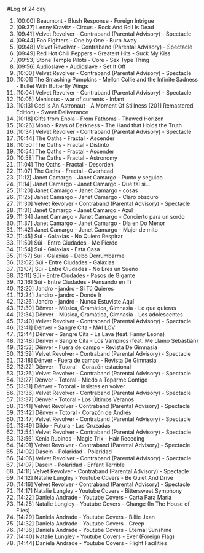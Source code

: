 #Log of 24 day

1. [00:00] Beaumont - Blush Response - Foreign Intrigue
1. [09:37] Lenny Kravitz - Circus - Rock And Roll Is Dead
1. [09:41] Velvet Revolver - Contraband (Parental Advisory) - Spectacle
1. [09:44] Foo Fighters - One by One - Burn Away
1. [09:48] Velvet Revolver - Contraband (Parental Advisory) - Spectacle
1. [09:49] Red Hot Chili Peppers - Greatest Hits - Suck My Kiss
1. [09:53] Stone Temple Pilots - Core - Sex Type Thing
1. [09:56] Audioslave - Audioslave - Set It Off
1. [10:00] Velvet Revolver - Contraband (Parental Advisory) - Spectacle
1. [10:01] The Smashing Pumpkins - Mellon Collie and the Infinite Sadness - Bullet With Butterfly Wings
1. [10:04] Velvet Revolver - Contraband (Parental Advisory) - Spectacle
1. [10:05] Meniscus - war of currents - Infant
1. [10:13] God Is An Astronaut - A Moment Of Stillness (2011 Remastered Edition) - Sweet Deliverance
1. [10:18] Gifts from Enola - From Fathoms - Thawed Horizon
1. [10:26] Mono - Rays of Darkness - The Hand that Holds the Truth
1. [10:34] Velvet Revolver - Contraband (Parental Advisory) - Spectacle
1. [10:44] The Oaths - Fractal - Ascender
1. [10:50] The Oaths - Fractal - Distinto
1. [10:54] The Oaths - Fractal - Ascender
1. [10:58] The Oaths - Fractal - Astronomy
1. [11:04] The Oaths - Fractal - Desorden
1. [11:07] The Oaths - Fractal - Overhead
1. [11:12] Janet Camargo - Janet Camargo - Punto y seguido
1. [11:14] Janet Camargo - Janet Camargo - Que tal si...
1. [11:20] Janet Camargo - Janet Camargo - cosas
1. [11:25] Janet Camargo - Janet Camargo - Claro obscuro
1. [11:30] Velvet Revolver - Contraband (Parental Advisory) - Spectacle
1. [11:31] Janet Camargo - Janet Camargo - Azul
1. [11:34] Janet Camargo - Janet Camargo - Concierto para un sordo
1. [11:37] Janet Camargo - Janet Camargo - Día en Do Menor
1. [11:42] Janet Camargo - Janet Camargo - Mujer de mito
1. [11:45] Sui - Galaxias - No Quiero Respirar
1. [11:50] Súi - Entre Ciudades - Me Pierdo
1. [11:54] Sui - Galaxias - Esta Casa
1. [11:57] Sui - Galaxias - Debo Derrumbarme
1. [12:02] Súi - Entre Ciudades - Galaxias
1. [12:07] Súi - Entre Ciudades - No Eres un Sueño
1. [12:11] Súi - Entre Ciudades - Pasos de Gigante
1. [12:16] Súi - Entre Ciudades - Pensando en Ti
1. [12:20] Jandro - jandro - Si Tú Quieres
1. [12:24] Jandro - jandro - Donde Ir
1. [12:26] Jandro - jandro - Nunca Estuviste Aquí
1. [12:30] Dënver - Música, Gramática, Gimnasia - Lo que quieras
1. [12:34] Dënver - Música, Gramática, Gimnasia - Los adolescentes
1. [12:40] Velvet Revolver - Contraband (Parental Advisory) - Spectacle
1. [12:41] Dënver - Sangre Cita - MAI LOV
1. [12:44] Dënver - Sangre Cita - La Lava (feat. Fanny Leona)
1. [12:48] Dënver - Sangre Cita - Los Vampiros (feat. Me Llamo Sebastián)
1. [12:53] Dënver - Fuera de campo - Revista De Gimnasia
1. [12:59] Velvet Revolver - Contraband (Parental Advisory) - Spectacle
1. [13:18] Dënver - Fuera de campo - Revista De Gimnasia
1. [13:22] Dënver - Totoral - Corazón estacional
1. [13:26] Velvet Revolver - Contraband (Parental Advisory) - Spectacle
1. [13:27] Dënver - Totoral - Miedo a Toparme Contigo
1. [13:31] Dënver - Totoral - Insistes en volver
1. [13:36] Velvet Revolver - Contraband (Parental Advisory) - Spectacle
1. [13:37] Dënver - Totoral - Los Últimos Veranos
1. [13:41] Velvet Revolver - Contraband (Parental Advisory) - Spectacle
1. [13:42] Dënver - Totoral - Corazón de Andrés
1. [13:47] Velvet Revolver - Contraband (Parental Advisory) - Spectacle
1. [13:49] Dildo - Futura - Las Cruzadas
1. [13:54] Velvet Revolver - Contraband (Parental Advisory) - Spectacle
1. [13:56] Xenia Rubinos - Magic Trix - Hair Receding
1. [14:01] Velvet Revolver - Contraband (Parental Advisory) - Spectacle
1. [14:02] Dasein - Polaridad - Polaridad
1. [14:06] Velvet Revolver - Contraband (Parental Advisory) - Spectacle
1. [14:07] Dasein - Polaridad - Enfant Terrible
1. [14:11] Velvet Revolver - Contraband (Parental Advisory) - Spectacle
1. [14:12] Natalie Lungley - Youtube Covers - Be Quiet And Drive
1. [14:16] Velvet Revolver - Contraband (Parental Advisory) - Spectacle
1. [14:17] Natalie Lungley - Youtube Covers - Bittersweet Symphony
1. [14:22] Daniela Andrade - Youtube Covers - Carta Para Maria
1. [14:25] Natalie Lungley - Youtube Covers - Change (In The House of Flies)
1. [14:29] Daniela Andrade - Youtube Covers - Billie Jean
1. [14:32] Daniela Andrade - Youtube Covers - Creep
1. [14:36] Daniela Andrade - Youtube Covers - Eternal Sunshine
1. [14:40] Natalie Lungley - Youtube Covers - Ever (Foreign Flag)
1. [14:44] Daniela Andrade - Youtube Covers - Flight Facilities
